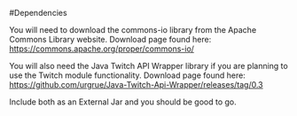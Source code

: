#Dependencies

You will need to download the commons-io library from the Apache Commons Library website. Download page found here: https://commons.apache.org/proper/commons-io/

You will also need the Java Twitch API Wrapper library if you are planning to use the Twitch module functionality. Download page found here: https://github.com/urgrue/Java-Twitch-Api-Wrapper/releases/tag/0.3

Include both as an External Jar and you should be good to go.
